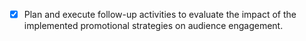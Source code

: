 - [x] Plan and execute follow-up activities to evaluate the impact of the implemented promotional strategies on audience engagement.
